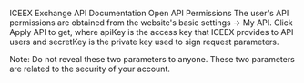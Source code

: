 ICEEX Exchange API Documentation Open API Permissions The user's API permissions are obtained from the website's basic settings -> My API. Click Apply API to get, where apiKey is the access key that ICEEX provides to API users and secretKey is the private key used to sign request parameters.

Note: Do not reveal these two parameters to anyone. These two parameters are related to the security of your account.
